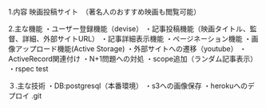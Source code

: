 1.内容
映画投稿サイト　（著名人のおすすめ映画も閲覧可能）

2.主な機能
・ユーザー登録機能（devise）
・記事投稿機能（映画タイトル、監督、詳細、外部サイトURL）
・記事詳細表示機能
・ページネーション機能
・画像アップロード機能(Active Storage)
・外部サイトへの遷移（youtube）
・ActiveRecord関連付け
・N+1問題への対処
・scope追加（ランダム記事表示）
・rspec test

３.主な技術
・DB:postgresql（本番環境）
・s3への画像保存
・herokuへのデプロイ
.git 